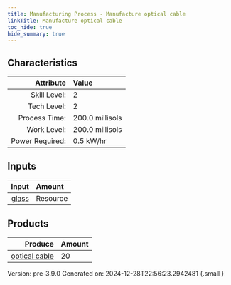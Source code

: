 ```yaml
---
title: Manufacturing Process - Manufacture optical cable
linkTitle: Manufacture optical cable
toc_hide: true
hide_summary: true
---
```



## Characteristics

| Attribute      | Value |
|--------:|:------|
|Skill Level:|2|
|Tech Level:|2|
|Process Time:|200.0 millisols|
|Work Level:|200.0 millisols|
|Power Required:|0.5 kW/hr|

## Inputs

| Input      | Amount |
|--------:|:------|
|[glass](/docs/definitions/resource/glass)|Resource|1.0 kg|

## Products


| Produce      | Amount |
|--------:|:------|
|[optical cable](/docs/definitions/part/optical-cable)|20|


Version: pre-3.9.0 Generated on: 2024-12-28T22:56:23.2942481
{.small }


